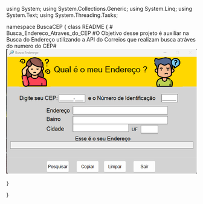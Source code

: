 ﻿using System;
using System.Collections.Generic;
using System.Linq;
using System.Text;
using System.Threading.Tasks;

namespace BuscaCEP
{
    class README
    {
        # Busca_Endereco_Atraves_do_CEP
#O Objetivo desse projeto é auxiliar na Busca do Endereço utilizando a API do Correios que realizam busca atráves do numero do CEP#
<img src="README.png"/>

    }
}
